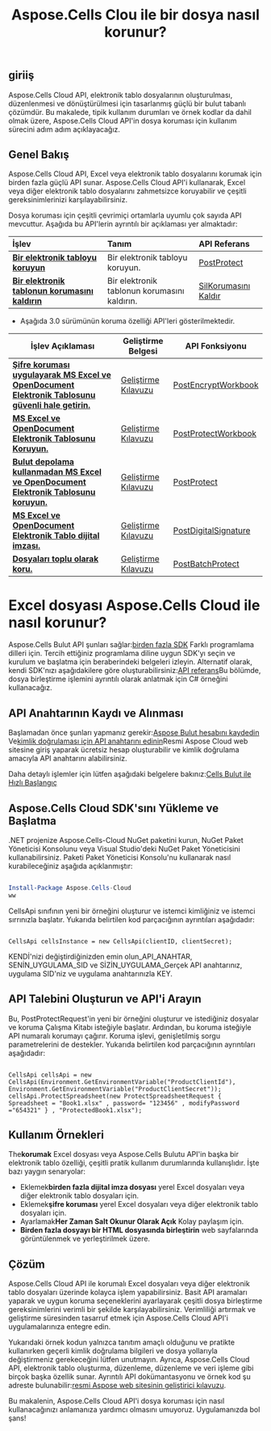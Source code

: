 ﻿---
title: Aspose.Cells Clou ile bir dosya nasıl korunur?
linktitle: Excel dosyasını nasıl koruyabilirsiniz?
type: docs
url: /tr/how-to-protect-file
description: Excel dosyası Aspose.Cells Cloud ile nasıl korunur?
weight: 10
kwords: Excel, Office Bulut, REST API, Elektronik Tablo, PDF, CSV, Json, Markdown, Aspose.Cells Bulut aracılığıyla dosya nasıl korunur
---
## giriiş

Aspose.Cells Cloud API, elektronik tablo dosyalarının oluşturulması, düzenlenmesi ve dönüştürülmesi için tasarlanmış güçlü bir bulut tabanlı çözümdür. Bu makalede, tipik kullanım durumları ve örnek kodlar da dahil olmak üzere, Aspose.Cells Cloud API'in dosya koruması için kullanım sürecini adım adım açıklayacağız.

## Genel Bakış

Aspose.Cells Cloud API, Excel veya elektronik tablo dosyalarını korumak için birden fazla güçlü API sunar. Aspose.Cells Cloud API'i kullanarak, Excel veya diğer elektronik tablo dosyalarını zahmetsizce koruyabilir ve çeşitli gereksinimlerinizi karşılayabilirsiniz.

Dosya koruması için çeşitli çevrimiçi ortamlarla uyumlu çok sayıda API mevcuttur. Aşağıda bu API'lerin ayrıntılı bir açıklaması yer almaktadır:

| İşlev| Tanım| API Referans|
|:------------------------- |:------------------------- |:------------------------- |
|**[Bir elektronik tabloyu koruyun](https://docs.aspose.cloud/cells/protect-spreadsheet/)**  | Bir elektronik tabloyu koruyun.|[PostProtect](https://reference.aspose.cloud/cells/?urls.primaryName=API+v4#/Protection/ProtectSpreadsheet) |
|**[Bir elektronik tablonun korumasını kaldırın](https://docs.aspose.cloud/cells/unprotect-spreadsheet/)**  | Bir elektronik tablonun korumasını kaldırın.|[SilKorumasını Kaldır](https://reference.aspose.cloud/cells/?urls.primaryName=API+v4#/Protection/UnprotectSpreadsheet) |

- Aşağıda 3.0 sürümünün koruma özelliği API'leri gösterilmektedir.

| İşlev Açıklaması| Geliştirme Belgesi| API Fonksiyonu|
|-----------------|-------------|---------------------------|
|**[Şifre koruması uygulayarak MS Excel ve OpenDocument Elektronik Tablosunu güvenli hale getirin.](https://reference.aspose.cloud/cells/#/Protection/PostEncryptWorkbook)** |[Geliştirme Kılavuzu](https://docs.aspose.cloud/cells/excel-file-encrypt/) |[PostEncryptWorkbook](https://reference.aspose.cloud/cells/#/Protection/PostEncryptWorkbook) |
|**[MS Excel ve OpenDocument Elektronik Tablosunu Koruyun.](https://reference.aspose.cloud/cells/#/Workbook/PostProtectWorkbook)** |[Geliştirme Kılavuzu](https://docs.aspose.cloud/cells/protect-excel-file/) |[PostProtectWorkbook](https://apireference.aspose.cloud/cells/#/Workbook/PostProtectWorkbook) |
|**[Bulut depolama kullanmadan MS Excel ve OpenDocument Elektronik Tablosunu koruyun.](https://reference.aspose.cloud/cells/#/LightCells/PostProtect)** |[Geliştirme Kılavuzu](https://docs.aspose.cloud/cells/protect-excel-files/) |[PostProtect](https://apireference.aspose.cloud/cells/#/LightCells/PostProtect) |
|**[MS Excel ve OpenDocument Elektronik Tablo dijital imzası.](https://reference.aspose.cloud/cells/#/Protection/PostDigitalSignature)** |[Geliştirme Kılavuzu](https://docs.aspose.cloud/cells/workbook/digital-signature/) |[PostDigitalSignature](https://reference.aspose.cloud/cells/#/Protection/PostDigitalSignature) |
|**[Dosyaları toplu olarak koru.](https://reference.aspose.cloud/cells/#/Batch/PostBatchProtect)** |[Geliştirme Kılavuzu](https://docs.aspose.cloud/cells/batch/protect/) |[PostBatchProtect](https://reference.aspose.cloud/cells/#/Batch/PostBatchProtect) |

# Excel dosyası Aspose.Cells Cloud ile nasıl korunur?

 Aspose.Cells Bulut API şunları sağlar:[birden fazla SDK](https://github.com/aspose-cells-cloud) Farklı programlama dilleri için. Tercih ettiğiniz programlama diline uygun SDK'yı seçin ve kurulum ve başlatma için beraberindeki belgeleri izleyin. Alternatif olarak, kendi SDK'nızı aşağıdakilere göre oluşturabilirsiniz:[API referans](https://reference.aspose.cloud/cells/?urls.primaryName=API+v4#/Protection/ProtectSpreadsheet)Bu bölümde, dosya birleştirme işlemini ayrıntılı olarak anlatmak için C# örneğini kullanacağız.

## API Anahtarının Kaydı ve Alınması

Başlamadan önce şunları yapmanız gerekir:[Aspose Bulut hesabını kaydedin](https://id.containerize.com/signup) Ve[kimlik doğrulaması için API anahtarını edinin](https://dashboard.aspose.cloud/applications)Resmi Aspose Cloud web sitesine giriş yaparak ücretsiz hesap oluşturabilir ve kimlik doğrulama amacıyla API anahtarını alabilirsiniz.

 Daha detaylı işlemler için lütfen aşağıdaki belgelere bakınız:[Cells Bulut ile Hızlı Başlangıç](https://docs.aspose.cloud/cells/quickstart/)

## Aspose.Cells Cloud SDK'sını Yükleme ve Başlatma

.NET projenize Aspose.Cells-Cloud NuGet paketini kurun, NuGet Paket Yöneticisi Konsolunu veya Visual Studio'deki NuGet Paket Yöneticisini kullanabilirsiniz.
Paketi Paket Yöneticisi Konsolu'nu kullanarak nasıl kurabileceğiniz aşağıda açıklanmıştır:

```Powershell

Install-Package Aspose.Cells-Cloud
ww
```

CellsApi sınıfının yeni bir örneğini oluşturur ve istemci kimliğiniz ve istemci sırrınızla başlatır. Yukarıda belirtilen kod parçacığının ayrıntıları aşağıdadır:

```CSharp

CellsApi cellsInstance = new CellsApi(clientID, clientSecret);

```

KENDİ'nizi değiştirdiğinizden emin olun_API_ANAHTAR, SENİN_UYGULAMA_SID ve SİZİN_UYGULAMA_Gerçek API anahtarınız, uygulama SID'niz ve uygulama anahtarınızla KEY.

## API Talebini Oluşturun ve API'i Arayın

Bu, PostProtectRequest'in yeni bir örneğini oluşturur ve istediğiniz dosyalar ve koruma Çalışma Kitabı isteğiyle başlatır. Ardından, bu koruma isteğiyle API numaralı korumayı çağırır. Koruma işlevi, genişletilmiş sorgu parametrelerini de destekler. Yukarıda belirtilen kod parçacığının ayrıntıları aşağıdadır:

```CSharp

CellsApi cellsApi = new CellsApi(Environment.GetEnvironmentVariable("ProductClientId"), Environment.GetEnvironmentVariable("ProductClientSecret"));
cellsApi.ProtectSpreadsheet(new ProtectSpreadsheetRequest { Spreadsheet = "Book1.xlsx" , password= "123456" , modifyPassword ="654321" } , "ProtectedBook1.xlsx");

```

## Kullanım Örnekleri

 The**korumak** Excel dosyası veya Aspose.Cells Bulutu API'in başka bir elektronik tablo özelliği, çeşitli pratik kullanım durumlarında kullanışlıdır. İşte bazı yaygın senaryolar:

-  Eklemek**birden fazla dijital imza dosyası** yerel Excel dosyaları veya diğer elektronik tablo dosyaları için.
-  Eklemek**şifre koruması** yerel Excel dosyaları veya diğer elektronik tablo dosyaları için.
-  Ayarlamak**Her Zaman Salt Okunur Olarak Açık** Kolay paylaşım için.
- **Birden fazla dosyayı bir HTML dosyasında birleştirin** web sayfalarında görüntülenmek ve yerleştirilmek üzere.

## Çözüm

Aspose.Cells Cloud API ile korumalı Excel dosyaları veya diğer elektronik tablo dosyaları üzerinde kolayca işlem yapabilirsiniz. Basit API aramaları yaparak ve uygun koruma seçeneklerini ayarlayarak çeşitli dosya birleştirme gereksinimlerini verimli bir şekilde karşılayabilirsiniz. Verimliliği artırmak ve geliştirme süresinden tasarruf etmek için Aspose.Cells Cloud API'i uygulamalarınıza entegre edin.

Yukarıdaki örnek kodun yalnızca tanıtım amaçlı olduğunu ve pratikte kullanırken geçerli kimlik doğrulama bilgileri ve dosya yollarıyla değiştirmeniz gerekeceğini lütfen unutmayın. Ayrıca, Aspose.Cells Cloud API, elektronik tablo oluşturma, düzenleme, düzenleme ve veri işleme gibi birçok başka özellik sunar. Ayrıntılı API dokümantasyonu ve örnek kod şu adreste bulunabilir:[resmi Aspose web sitesinin geliştirici kılavuzu](/developer-guide/).

Bu makalenin, Aspose.Cells Cloud API'i dosya koruması için nasıl kullanacağınızı anlamanıza yardımcı olmasını umuyoruz. Uygulamanızda bol şans!
